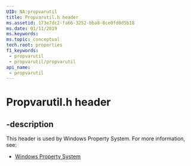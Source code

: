 ```yaml
---
UID: NA:propvarutil
title: Propvarutil.h header
ms.assetid: 173e7dc2-fa66-3252-bba8-8ce0fd0d5b18
ms.date: 01/11/2019
ms.keywords: 
ms.topic: conceptual
tech.root: properties
f1_keywords:
 - propvarutil
 - propvarutil/propvarutil
api_name:
 - propvarutil
---
```


# Propvarutil.h header


## -description

This header is used by Windows Property System. For more information, see:

- [Windows Property System](../_properties/index.md)

